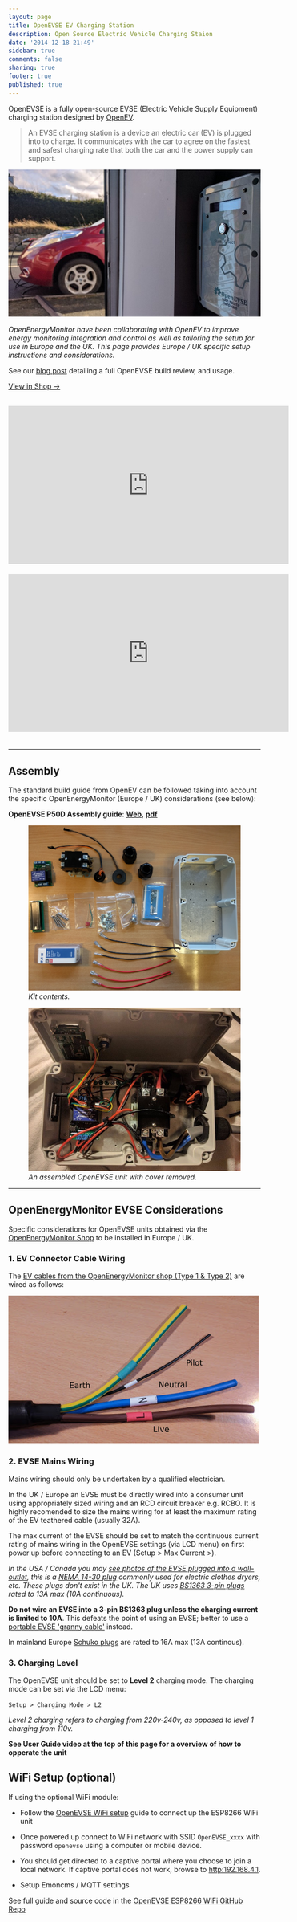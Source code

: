 ```yaml
---
layout: page
title: OpenEVSE EV Charging Station
description: Open Source Electric Vehicle Charging Staion
date: '2014-12-18 21:49'
sidebar: true
comments: false
sharing: true
footer: true
published: true
---
```


OpenEVSE is a fully open-source EVSE (Electric Vehicle Supply Equipment) charging station designed by [OpenEV](http://openevse.com).

> An EVSE charging station is a device an electric car (EV) is plugged into to charge. It communicates with the car to agree on the fastest and safest charging rate that both the car and the power supply can support.

![Nissan LEAF OpenEVSE](/images/integrations/leaf-openevse.jpg)

*OpenEnergyMonitor have been collaborating with OpenEV to improve energy monitoring integration and control as well as tailoring the setup for use in Europe and the UK. This page provides Europe / UK specific setup instructions and considerations.*

See our [blog post](https://blog.openenergymonitor.org/2017/01/openevse-build/) detailing a full OpenEVSE build review, and usage.

<a class="btn pull-right" href="https://shop.openenergymonitor.com/ev-charge-controllers/">View in Shop &rarr; </a>

<br>

<div class='videoWrapper'>
<iframe width="560" height="315" src="https://www.youtube.com/embed/A9D48V1D1G4" frameborder="0" allowfullscreen></iframe>
</div>

<br>

<div class='videoWrapper'>
<iframe width="560" height="315" src="https://www.youtube.com/embed/cIvmYP57eOo" frameborder="0" allowfullscreen></iframe>
</div>

<br>

***

## Assembly

The standard build guide from OpenEV can be followed taking into account the specific OpenEnergyMonitor (Europe / UK) considerations (see below):

**OpenEVSE P50D Assembly guide**: [**Web**](http://openevse.dozuki.com/Guide/OpenEVSE+50A+Charging+Station/8), [**pdf**](http://openevse.dozuki.com/GuidePDF/link/8/en)

<figure>
  <img src="/images/integrations/openevse-kit.jpg">
  <figcaption><i>Kit contents.</i></figcaption>
</figure>

<figure>
  <img src="/images/integrations/openevse-build.jpg">
  <figcaption><i>An assembled OpenEVSE unit with cover removed.</i></figcaption>
</figure>

___

## OpenEnergyMonitor EVSE Considerations

Specific considerations for OpenEVSE units obtained via the [OpenEnergyMonitor Shop](http://shop.openenergymonitor.com/ev-charge-controllers/) to be installed in Europe / UK.

### 1. EV Connector Cable Wiring

The [EV cables from the OpenEnergyMonitor shop (Type 1 & Type 2)](http://shop.openenergymonitor.com/tethered-ev-charging-cable/) are wired as follows:

![](/images/integrations/oem-ev-cable-wire.jpg)

### 2. EVSE Mains Wiring

<p class='note warning'>
Mains wiring should only be undertaken by a qualified electrician.
</p>

In the UK / Europe an EVSE must be directly wired into a consumer unit using appropriately sized wiring and an RCD circuit breaker e.g. RCBO. It is highly recomended to size the mains wiring for at least the maximum rating of the EV teathered cable (usually 32A).

<p class='note'>
The max current of the EVSE should be set to match the continuous current rating of mains wiring in the OpenEVSE settings (via LCD menu) on first power up before connecting to an EV (Setup > Max Current >).
</p>


*In the USA / Canada you may [see photos of the EVSE plugged into a wall-outlet](/images/integrations/openevse_usa_plug.jpg), this is a [NEMA 14-30 plug](https://en.wikipedia.org/wiki/AC_power_plugs_and_sockets#NEMA_14-30) commonly used for electric clothes dryers, etc. These plugs don't exist in the UK. The UK uses [BS1363 3-pin plugs](https://en.wikipedia.org/wiki/AC_power_plugs_and_sockets:_British_and_related_types#BS_1363-2_13.C2.A0A_switched_and_unswitched_socket-outlets) rated to 13A max (10A continuous).*

**Do not wire an EVSE into a 3-pin BS1363 plug unless the charging current is limited to 10A**. This defeats the point of using an EVSE; better to use a [portable EVSE 'granny cable'](http://www.evcables.co.uk/231/Portable-Charger-Cables) instead.

In mainland Europe [Schuko plugs](https://en.wikipedia.org/wiki/Schuko) are rated to 16A max (13A continous).

### 3. Charging Level

The OpenEVSE unit should be set to **Level 2** charging mode. The charging mode can be set via the LCD menu:

`Setup > Charging Mode > L2`

*Level 2 charging refers to charging from 220v-240v, as opposed to level 1 charging from 110v.*

**See User Guide video at the top of this page for a overview of how to opperate the unit**

## WiFi Setup (optional)

If using the optional WiFi module:

- Follow the [OpenEVSE WiFi setup](https://openevse.dozuki.com/Guide/OpenEVSE+WiFi+%28Beta%29/14) guide to connect up the ESP8266 WiFi unit

- Once powered up connect to WiFi network with SSID `OpenEVSE_xxxx` with password `openevse` using a computer or mobile device. 

- You should get directed to a captive portal where you choose to join a local network. If captive portal does not work, browse to [http:192.168.4.1](http:192.168.4.1).

- Setup Emoncms / MQTT settings 

See full guide and source code in the [OpenEVSE ESP8266 WiFi GitHub Repo](github.com/openevse/ESP8266_WiFi_v2.x/)
